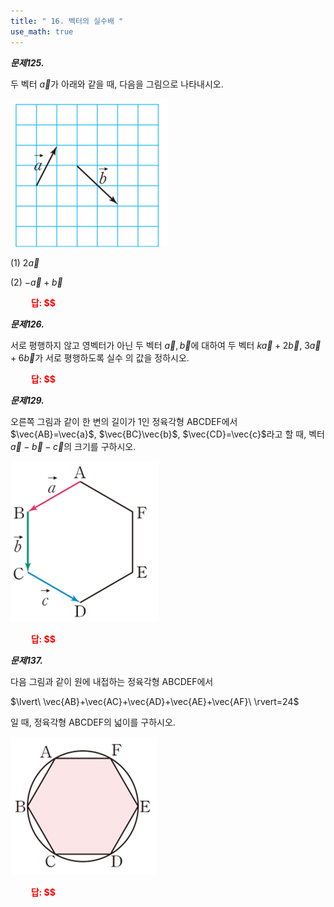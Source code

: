 ```yaml
---
title: " 16. 벡터의 실수배 "
use_math: true
---
```


***문제125.***

두 벡터 $\vec{a}$가 아래와 같을 때, 다음을 그림으로 나타내시오.

<img src="/assets/Pasted image 20240515203905.png"/>

(1) $2\vec{a}$

(2) $-\vec{a}+\vec{b}$

**<span style="color: red;">$\qquad$답: $$</span>**

***문제126.***

서로 평행하지 않고 영벡터가 아닌 두 벡터 $\vec{a}, \vec{b}$에 대하여 두 벡터 $k\vec{a}+2\vec{b}$, $3\vec{a}+6\vec{b}$가 서로 평행하도록 실수 의 값을 정하시오.


 **<span style="color: red;">$\qquad$답: $$</span>** 

***문제129.***

오른쪽 그림과 같이 한 변의 길이가 1인 정육각형 ABCDEF에서 $\vec{AB}=\vec{a}$, $\vec{BC}\vec{b}$, $\vec{CD}=\vec{c}$라고 할 때, 벡터 $\vec{a}-\vec{b}-\vec{c}$의 크기를 구하시오.

<img src="/assets/Pasted image 20240515205557.png"/>

 **<span style="color: red;">$\qquad$답: $$</span>** 


***문제137.***

다음 그림과 같이 원에 내접하는 정육각형 ABCDEF에서

$\lvert\ \vec{AB}+\vec{AC}+\vec{AD}+\vec{AE}+\vec{AF}\ \rvert=24$

일 때, 정육각형 ABCDEF의 넓이를 구하시오.

<img src="/assets/Pasted image 20240515210024.png"/>

 **<span style="color: red;">$\qquad$답: $$</span>** 


